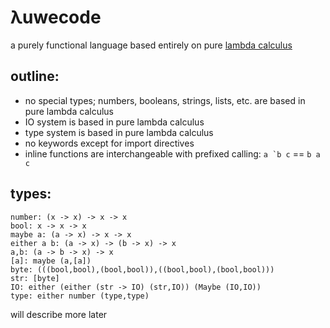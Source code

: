 # λuwecode
a purely functional language based entirely on pure [lambda calculus](https://en.wikipedia.org/wiki/Lambda_calculus)
## outline:
- no special types; numbers, booleans, strings, lists, etc. are based in pure lambda calculus
- IO system is based in pure lambda calculus
- type system is based in pure lambda calculus
- no keywords except for import directives
- inline functions are interchangeable with prefixed calling: ``a `b c`` == `b a c`
## types:
```
number: (x -> x) -> x -> x
bool: x -> x -> x
maybe a: (a -> x) -> x -> x
either a b: (a -> x) -> (b -> x) -> x
a,b: (a -> b -> x) -> x
[a]: maybe (a,[a])
byte: (((bool,bool),(bool,bool)),((bool,bool),(bool,bool)))
str: [byte]
IO: either (either (str -> IO) (str,IO)) (Maybe (IO,IO))
type: either number (type,type)
```
will describe more later

